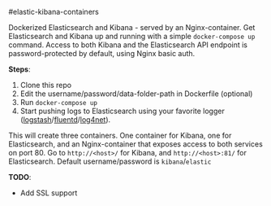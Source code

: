 #elastic-kibana-containers

Dockerized Elasticsearch and Kibana - served by an Nginx-container. Get Elasticsearch and Kibana up and running with a simple `docker-compose up` command. Access to both Kibana and the Elasticsearch API endpoint is password-protected by default, using Nginx basic auth.

**Steps**:

1. Clone this repo
2. Edit the username/password/data-folder-path in Dockerfile (optional)
3. Run `docker-compose up`
4. Start pushing logs to Elasticsearch using your favorite logger ([logstash](https://www.elastic.co/products/logstash)/[fluentd](http://www.fluentd.org/)/[log4net](https://github.com/jptoto/log4net.ElasticSearch)).

This will create three containers. One container for Kibana, one for Elasticsearch, and an Nginx-container that exposes access to both services on port 80. Go to `http://<host>/` for Kibana, and `http://<host>:81/` for Elasticsearch. Default username/password is `kibana`/`elastic`

**TODO**: 

* Add SSL support
